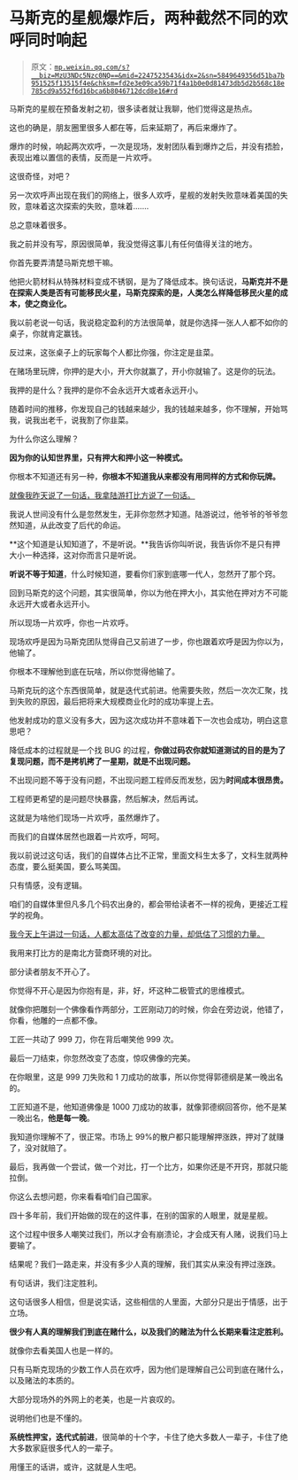 # 马斯克的星舰爆炸后，两种截然不同的欢呼同时响起

> 原文：[`mp.weixin.qq.com/s?__biz=MzU3NDc5Nzc0NQ==&mid=2247523543&idx=2&sn=5849649356d51ba7b951525f13515f4e&chksm=fd2e3e09ca59b71f4a1b0e0d81473db5d2b568c18e785cd9a552f6d16bca6b8046712dcd8e16#rd`](http://mp.weixin.qq.com/s?__biz=MzU3NDc5Nzc0NQ==&mid=2247523543&idx=2&sn=5849649356d51ba7b951525f13515f4e&chksm=fd2e3e09ca59b71f4a1b0e0d81473db5d2b568c18e785cd9a552f6d16bca6b8046712dcd8e16#rd)

马斯克的星舰在预备发射之初，很多读者就让我聊，他们觉得这是热点。

这也的确是，朋友圈里很多人都在等，后来延期了，再后来爆炸了。

爆炸的时候，响起两次欢呼，一次是现场，发射团队看到爆炸之后，并没有捂脸，表现出难以置信的表情，反而是一片欢呼。

这很奇怪，对吧？

另一次欢呼声出现在我们的网络上，很多人欢呼，星舰的发射失败意味着美国的失败，意味着这次探索的失败，意味着.......

总之意味着很多。

我之前并没有写，原因很简单，我没觉得这事儿有任何值得关注的地方。

你首先要弄清楚马斯克想干嘛。

他把火箭材料从特殊材料变成不锈钢，是为了降低成本。换句话说，**马斯克并不是在探索人类是否有可能移民火星，马斯克探索的是，人类怎么样降低移民火星的成本，使之商业化。**

我以前老说一句话，我说稳定盈利的方法很简单，就是你选择一张人人都不如你的桌子，你就肯定赢钱。

反过来，这张桌子上的玩家每个人都比你强，你注定是韭菜。

在赌场里玩牌，你押的是大小，开大你就赢了，开小你就输了。这是你的玩法。

我押的是什么？我押的是你不会永远开大或者永远开小。

随着时间的推移，你发现自己的钱越来越少，我的钱越来越多，你不理解，开始骂我，说我出老千，说我割了你韭菜。

为什么你这么理解？

**因为你的认知世界里，只有押大和押小这一种模式。**

你根本不知道还有另一种，**你根本不知道我从来都没有用同样的方式和你玩牌。**

[就像我昨天说了一句话，我拿陆游打比方说了一句话。](http://mp.weixin.qq.com/s?__biz=MzU0MjYwNDU2Mw==&mid=2247510591&idx=1&sn=78ca6836edbaecd29c84978aaeb800de&chksm=fb1ac643cc6d4f553d379791c0c8b1b40391c05e8de9c7b80ce5073c7ef144548be25f0deb27&scene=21#wechat_redirect)

我说人世间没有什么是忽然发生，无非你忽然才知道。陆游说过，他爷爷的爷爷忽然知道，从此改变了后代的命运。

**这个知道是认知知道了，不是听说。**我告诉你叫听说，我告诉你不是只有押大小一种选择，这对你而言只是听说。

**听说不等于知道**，什么时候知道，要看你们家到底哪一代人，忽然开了那个窍。

回到马斯克的这个问题，其实很简单，你以为他在押大小，其实他在押对方不可能永远开大或者永远开小。

所以现场一片欢呼，你也一片欢呼。

现场欢呼是因为马斯克团队觉得自己又前进了一步，你也跟着欢呼是因为你以为，他输了。

你根本不理解他到底在玩啥，所以你觉得他输了。

马斯克玩的这个东西很简单，就是迭代式前进。他需要失败，然后一次次汇聚，找到失败的原因，最后把将来大规模商业化时的成功率提上去。

他发射成功的意义没有多大，因为这次成功并不意味着下一次也会成功，明白这意思吧？

降低成本的过程就是一个找 BUG 的过程，**你做过码农你就知道测试的目的是为了复现问题，而不是拷机拷了一星期，就是不出现问题。**

不出现问题不等于没有问题，不出现问题工程师反而发愁，因为**时间成本很昂贵。**

工程师更希望的是问题尽快暴露，然后解决，然后再试。

这就是为啥他们现场一片欢呼，虽然爆炸了。

而我们的自媒体居然也跟着一片欢呼，呵呵。

我以前说过这句话，我们的自媒体占比不正常，里面文科生太多了，文科生就两种态度，要么挺美国，要么骂美国。

只有情感，没有逻辑。

咱们的自媒体里但凡多几个码农出身的，都会带给读者不一样的视角，更接近工程学的视角。

[我今天上午讲过一句话，人都太高估了改变的力量，却低估了习惯的力量。](http://mp.weixin.qq.com/s?__biz=MzU0MjYwNDU2Mw==&mid=2247510592&idx=1&sn=bfb80947b58f14053caefc43ae4d60f4&chksm=fb1ac63ccc6d4f2a65fbcbe79e5ab11601613a592f43e69d703e82c4c8ef6e1aecd9ec07dae5&scene=21#wechat_redirect)

我用来打比方的是南北方营商环境的对比。

部分读者朋友不开心了。

你觉得不开心是因为你抱有是，非，好，坏这种二极管式的思维模式。

就像你把雕刻一个佛像看作两部分，工匠刚动刀的时候，你会在旁边说，他错了，你看，他雕的一点都不像。

工匠一共动了 999 刀，你在背后嘲笑他 999 次。

最后一刀结束，你忽然改变了态度，惊叹佛像的完美。

在你眼里，这是 999 刀失败和 1 刀成功的故事，所以你觉得郭德纲是某一晚出名的。

工匠知道不是，他知道佛像是 1000 刀成功的故事，就像郭德纲回答你，他不是某一晚出名，**他是每一晚**。

我知道你理解不了，很正常。市场上 99%的散户都只能理解押涨跌，押对了就赚了，没对就赔了。

最后，我再做一个尝试，做一个对比，打一个比方，如果你还是不开窍，那就只能拉倒。

你这么去想问题，你来看看咱们自己国家。

四十多年前，我们开始做的现在的这件事，在别的国家的人眼里，就是星舰。

这个过程中很多人嘲笑过我们，所以才会有崩溃论，才会成天有人赌，说我们马上要输了。

结果呢？我们一路走来，并没有多少人真的理解，我们其实从来没有押过涨跌。

有句话讲，我们注定胜利。

这句话很多人相信，但是说实话，这些相信的人里面，大部分只是出于情感，出于立场。

**很少有人真的理解我们到底在赌什么，以及我们的赌法为什么长期来看注定胜利。**

就像你去看美国人也是一样的。

只有马斯克现场的少数工作人员在欢呼，因为他们是理解自己公司到底在赌什么，以及赌法的本质的。

大部分现场外的外网上的老美，也是一片哀叹的。

说明他们也是不懂的。

**系统性押宝，迭代式前进**，很简单的十个字，卡住了绝大多数人一辈子，卡住了绝大多数家庭很多代人的一辈子。

用懂王的话讲，或许，这就是人生吧。